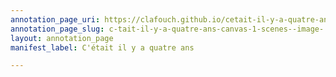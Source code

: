 ```yaml
---
annotation_page_uri: https://clafouch.github.io/cetait-il-y-a-quatre-ans/annotations/c-tait-il-y-a-quatre-ans-canvas-1-scenes--image-.json
annotation_page_slug: c-tait-il-y-a-quatre-ans-canvas-1-scenes--image-
layout: annotation_page
manifest_label: C'était il y a quatre ans

---
```

